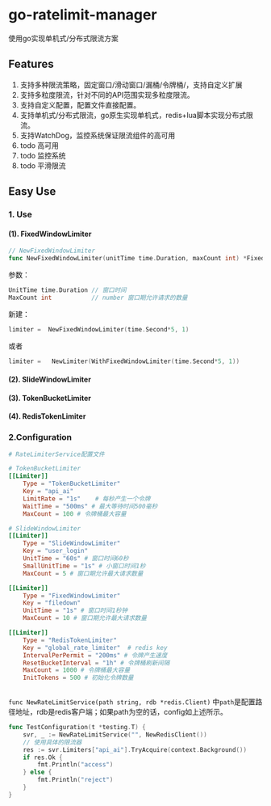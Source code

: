 # go-ratelimit-manager
使用go实现单机式/分布式限流方案
## Features 

1. 支持多种限流策略，固定窗口/滑动窗口/漏桶/令牌桶/，支持自定义扩展
2. 支持多粒度限流，针对不同的API范围实现多粒度限流。
3. 支持自定义配置，配置文件直接配置。
4. 支持单机式/分布式限流，go原生实现单机式，redis+lua脚本实现分布式限流。
5. 支持WatchDog，监控系统保证限流组件的高可用
6. todo 高可用
7. todo 监控系统
8. todo 平滑限流


## Easy Use 
### 1. Use

#### (1). FixedWindowLimiter
``` go
// NewFixedWindowLimiter
func NewFixedWindowLimiter(unitTime time.Duration, maxCount int) *FixedWindowLimiter
```
参数：
``` go
UnitTime time.Duration // 窗口时间
MaxCount int           // number 窗口期允许请求的数量
```
新建：
``` go
limiter =  NewFixedWindowLimiter(time.Second*5, 1)

```
或者
``` go
limiter =   NewLimiter(WithFixedWindowLimiter(time.Second*5, 1))
```
#### (2). SlideWindowLimiter
#### (3). TokenBucketLimiter
#### (4). RedisTokenLimiter
### 2.Configuration
``` toml  
# RateLimiterService配置文件

# TokenBucketLimiter
[[Limiter]]
    Type = "TokenBucketLimiter"
    Key = "api_ai"
    LimitRate = "1s"    # 每秒产生一个令牌
    WaitTime = "500ms" # 最大等待时间500毫秒
    MaxCount = 100 # 令牌桶最大容量

# SlideWindowLimiter
[[Limiter]]
    Type = "SlideWindowLimiter"
    Key = "user_login"
    UnitTime = "60s" # 窗口时间60秒
    SmallUnitTime = "1s" # 小窗口时间1秒
    MaxCount = 5 # 窗口期允许最大请求数量

[[Limiter]]
    Type = "FixedWindowLimiter"
    Key = "filedown"
    UnitTime = "1s" # 窗口时间1秒钟
    MaxCount = 10 # 窗口期允许最大请求数量

[[Limiter]]
    Type = "RedisTokenLimiter"
    Key = "global_rate_limiter"  # redis key
    IntervalPerPermit = "200ms" # 令牌产生速度
    ResetBucketInterval = "1h" # 令牌桶刷新间隔
    MaxCount = 1000 # 令牌桶最大容量
    InitTokens = 500 # 初始化令牌数量
 
```
`func NewRateLimitService(path string, rdb *redis.Client)` 中`path`是配置路径地址，rdb是redis客户端；如果path为空的话，config如上述所示。

``` go
func TestConfiguration(t *testing.T) {
	svr, _ := NewRateLimitService("", NewRedisClient())
	// 使用具体的限流器
	res := svr.Limiters["api_ai"].TryAcquire(context.Background())
	if res.Ok {
		fmt.Println("access")
	} else {
		fmt.Println("reject")
	}
}
```